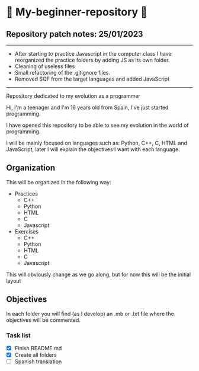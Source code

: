 # 📂 My-beginner-repository 📂

## Repository patch notes: 25/01/2023
---
- After starting to practice Javascript in the computer class I have reorganized the practice folders by adding JS as its own folder.
- Cleaning of useless files 
- Small refactoring of the .gitignore files.
- Removed SQF from the target languages and added JavaScript
---
Repository dedicated to my evolution as a programmer 

Hi, I'm a teenager and I'm 16 years old from Spain, I've just started programming. 

I have opened this repository to be able to see my evolution in the world of programming. 

I will be mainly focused on languages such as: Python, C++, C, HTML and JavaScript, later I will explain the objectives I want with each language. 

## Organization

This will be organized in the following way: 

- Practices
  - C++
  - Python
  - HTML
  - C
  - Javascript
- Exercises
  - C++
  - Python
  - HTML
  - C
  - Javascript

This will obviously change as we go along, but for now this will be the initial layout

## Objectives

In each folder you will find (as I develop) an .mb or .txt file where the objectives will be commented. 

### Task list

- [x] Finish README.md
- [x] Create all folders
- [ ] Spanish translation
